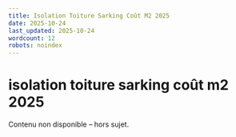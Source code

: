 ```yaml
---
title: Isolation Toiture Sarking Coût M2 2025
date: 2025-10-24
last_updated: 2025-10-24
wordcount: 12
robots: noindex
---
```


# isolation toiture sarking coût m2 2025

Contenu non disponible – hors sujet.